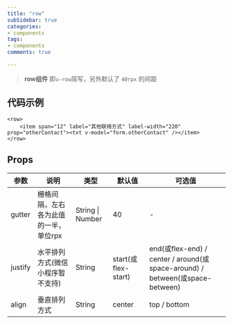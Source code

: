 ```yaml
---
title: "row"
subSidebar: true
categories:
- components
tags:
- components
comments: true

---
```


>**row组件** 即`u-row`简写，另外默认了 `40rpx` 的间距

## 代码示例

```vue
<row>
    <item span="12" label="其他联络方式" label-width="220" prop="otherContact"><txt v-model="form.otherContact" /></item>	
</row>
```

## Props

| 参数    | 说明                                  | 类型             | 默认值              | 可选值                                                       |
| ------- | ------------------------------------- | ---------------- | ------------------- | ------------------------------------------------------------ |
| gutter  | 栅格间隔，左右各为此值的一半，单位rpx | String \| Number | 40                  | -                                                            |
| justify | 水平排列方式(微信小程序暂不支持)      | String           | start(或flex-start) | end(或flex-end) / center / around(或space-around) / between(或space-between) |
| align   | 垂直排列方式                          | String           | center              | top / bottom                                                 |

